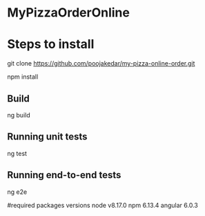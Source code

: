 # MyPizzaOrderOnline

# Steps to install
git clone https://github.com/poojakedar/my-pizza-online-order.git 

npm install

## Build
ng build

## Running unit tests
ng test

## Running end-to-end tests
ng e2e

#required packages versions
node v8.17.0
npm 6.13.4
angular 6.0.3
